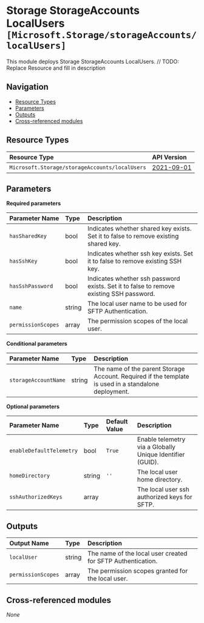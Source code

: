 # Storage StorageAccounts LocalUsers `[Microsoft.Storage/storageAccounts/localUsers]`

This module deploys Storage StorageAccounts LocalUsers.
// TODO: Replace Resource and fill in description

## Navigation

- [Resource Types](#Resource-Types)
- [Parameters](#Parameters)
- [Outputs](#Outputs)
- [Cross-referenced modules](#Cross-referenced-modules)

## Resource Types

| Resource Type | API Version |
| :-- | :-- |
| `Microsoft.Storage/storageAccounts/localUsers` | [2021-09-01](https://docs.microsoft.com/en-us/azure/templates/Microsoft.Storage/2021-09-01/storageAccounts/localUsers) |

## Parameters

**Required parameters**

| Parameter Name | Type | Description |
| :-- | :-- | :-- |
| `hasSharedKey` | bool | Indicates whether shared key exists. Set it to false to remove existing shared key. |
| `hasSshKey` | bool | Indicates whether ssh key exists. Set it to false to remove existing SSH key. |
| `hasSshPassword` | bool | Indicates whether ssh password exists. Set it to false to remove existing SSH password. |
| `name` | string | The local user name to be used for SFTP Authentication. |
| `permissionScopes` | array | The permission scopes of the local user. |

**Conditional parameters**

| Parameter Name | Type | Description |
| :-- | :-- | :-- |
| `storageAccountName` | string | The name of the parent Storage Account. Required if the template is used in a standalone deployment. |

**Optional parameters**

| Parameter Name | Type | Default Value | Description |
| :-- | :-- | :-- | :-- |
| `enableDefaultTelemetry` | bool | `True` | Enable telemetry via a Globally Unique Identifier (GUID). |
| `homeDirectory` | string | `''` | The local user home directory. |
| `sshAuthorizedKeys` | array |  | The local user ssh authorized keys for SFTP. |


## Outputs

| Output Name | Type | Description |
| :-- | :-- | :-- |
| `localUser` | string | The name of the local user created for SFTP Authentication. |
| `permissionScopes` | array | The permission scopes granted for the local user. |

## Cross-referenced modules

_None_
